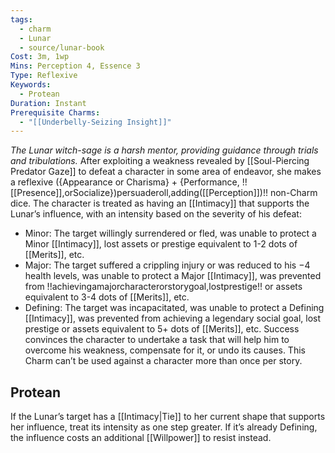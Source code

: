 ```yaml
---
tags:
  - charm
  - Lunar
  - source/lunar-book
Cost: 3m, 1wp
Mins: Perception 4, Essence 3
Type: Reflexive
Keywords:
  - Protean
Duration: Instant
Prerequisite Charms:
  - "[[Underbelly-Seizing Insight]]"
---
```

*The Lunar witch-sage is a harsh mentor, providing guidance through trials and tribulations.*
After exploiting a weakness revealed by [[Soul-Piercing Predator Gaze]] to defeat a character in some area of endeavor, she makes a reflexive ({Appearance or Charisma} + {Performance, !![[Presence]],orSocialize})persuaderoll,adding([[Perception]])!! non-Charm dice. The character is treated as having an [[Intimacy]] that supports the Lunar’s influence, with an intensity based on the severity of his defeat: 
- Minor: The target willingly surrendered or fled, was unable to protect a Minor [[Intimacy]], lost assets or prestige equivalent to 1-2 dots of [[Merits]], etc. 
- Major: The target suffered a crippling injury or was reduced to his −4 health levels, was unable to protect a Major [[Intimacy]], was prevented from !!achievingamajorcharacterorstorygoal,lostprestige!! or assets equivalent to 3-4 dots of [[Merits]], etc. 
- Defining: The target was incapacitated, was unable to protect a Defining [[Intimacy]], was prevented from achieving a legendary social goal, lost prestige or assets equivalent to 5+ dots of [[Merits]], etc. Success convinces the character to undertake a task that will help him to overcome his weakness, compensate for it, or undo its causes. This Charm can’t be used against a character more than once per story. 
## Protean 

If the Lunar’s target has a [[Intimacy|Tie]] to her current shape that supports her influence, treat its intensity as one step greater. If it’s already Defining, the influence costs an additional [[Willpower]] to resist instead.
